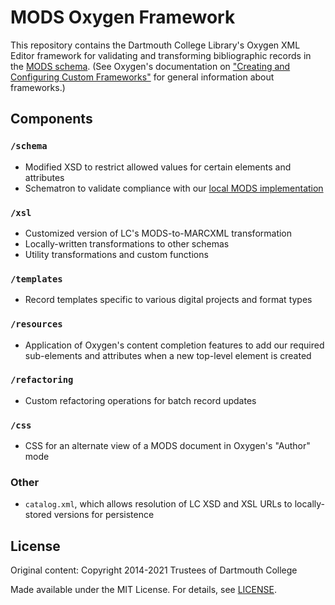 # MODS Oxygen Framework

This repository contains the Dartmouth College Library's Oxygen XML Editor framework for validating and transforming bibliographic records in the [MODS schema](https://www.loc.gov/standards/mods/). (See Oxygen's documentation on ["Creating and Configuring Custom Frameworks"](https://www.oxygenxml.com/doc/versions/23.1/ug-editor/topics/author-devel-guide-intro.html) for general information about frameworks.)

## Components

### `/schema`

- Modified XSD to restrict allowed values for certain elements and attributes
- Schematron to validate compliance with our [local MODS implementation](https://www.dartmouth.edu/~library/catmet/metadata_nonmarc/mods_docs/)

### `/xsl`

- Customized version of LC's MODS-to-MARCXML transformation
- Locally-written transformations to other schemas
- Utility transformations and custom functions

### `/templates`

- Record templates specific to various digital projects and format types

### `/resources`

- Application of Oxygen's content completion features to add our required sub-elements and attributes when a new top-level element is created

### `/refactoring`

- Custom refactoring operations for batch record updates

### `/css`

- CSS for an alternate view of a MODS document in Oxygen's "Author" mode

### Other

- `catalog.xml`, which allows resolution of LC XSD and XSL URLs to locally-stored versions for persistence

## License

Original content: Copyright 2014-2021 Trustees of Dartmouth College

Made available under the MIT License. For details, see [LICENSE](https://github.com/akhtars/mods-oxygen-framework/blob/master/LICENSE.txt).
